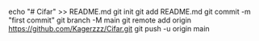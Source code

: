 echo "# Cifar" >> README.md
git init
git add README.md
git commit -m "first commit"
git branch -M main
git remote add origin https://github.com/Kagerzzz/Cifar.git
git push -u origin main
